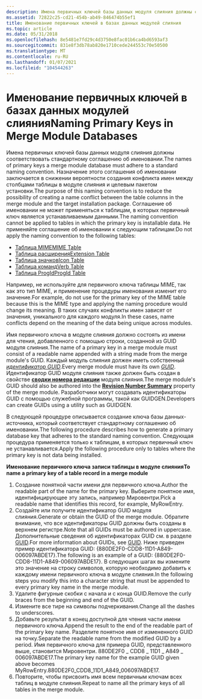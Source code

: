```yaml
---
description: Имена первичных ключей базы данных модуля слияния должны соответствовать стандартному соглашению об именовании.
ms.assetid: 72822c25-cd21-454b-ab49-846474b55ef1
title: Именование первичных ключей в базах данных модулей слияния
ms.topic: article
ms.date: 05/31/2018
ms.openlocfilehash: 8e5481e7fd29c4d3750e8fac01b6ca4bd6593af3
ms.sourcegitcommit: 831e8f3db78ab820e1710cede244553c70e50500
ms.translationtype: MT
ms.contentlocale: ru-RU
ms.lasthandoff: 01/07/2021
ms.locfileid: "104544263"
---
```

# <a name="naming-primary-keys-in-merge-module-databases"></a><span data-ttu-id="3918c-103">Именование первичных ключей в базах данных модулей слияния</span><span class="sxs-lookup"><span data-stu-id="3918c-103">Naming Primary Keys in Merge Module Databases</span></span>

<span data-ttu-id="3918c-104">Имена первичных ключей базы данных модуля слияния должны соответствовать стандартному соглашению об именовании.</span><span class="sxs-lookup"><span data-stu-id="3918c-104">The names of primary keys a merge module database must adhere to a standard naming convention.</span></span> <span data-ttu-id="3918c-105">Назначение этого соглашения об именовании заключается в снижении вероятности создания конфликта имен между столбцами таблицы в модуле слияния и целевым пакетом установки.</span><span class="sxs-lookup"><span data-stu-id="3918c-105">The purpose of this naming convention is to reduce the possibility of creating a name conflict between the table columns in the merge module and the target installation package.</span></span> <span data-ttu-id="3918c-106">Соглашение об именовании не может применяться к таблицам, в которых первичный ключ является устанавливаемым данными.</span><span class="sxs-lookup"><span data-stu-id="3918c-106">The naming convention cannot be applied to tables in which the primary key is installable data.</span></span> <span data-ttu-id="3918c-107">Не применяйте соглашение об именовании к следующим таблицам:</span><span class="sxs-lookup"><span data-stu-id="3918c-107">Do not apply the naming convention to the following tables:</span></span>

-   [<span data-ttu-id="3918c-108">Таблица MIME</span><span class="sxs-lookup"><span data-stu-id="3918c-108">MIME Table</span></span>](mime-table.md)
-   [<span data-ttu-id="3918c-109">Таблица расширения</span><span class="sxs-lookup"><span data-stu-id="3918c-109">Extension Table</span></span>](extension-table.md)
-   [<span data-ttu-id="3918c-110">Таблица значков</span><span class="sxs-lookup"><span data-stu-id="3918c-110">Icon Table</span></span>](icon-table.md)
-   [<span data-ttu-id="3918c-111">Таблица команд</span><span class="sxs-lookup"><span data-stu-id="3918c-111">Verb Table</span></span>](verb-table.md)
-   [<span data-ttu-id="3918c-112">Таблица ProgId</span><span class="sxs-lookup"><span data-stu-id="3918c-112">ProgId Table</span></span>](progid-table.md)

<span data-ttu-id="3918c-113">Например, не используйте для первичного ключа таблицы MIME, так как это тип MIME, и применение процедуры именования изменит его значение.</span><span class="sxs-lookup"><span data-stu-id="3918c-113">For example, do not use for the primary key of the MIME table because this is the MIME type and applying the naming procedure would change its meaning.</span></span> <span data-ttu-id="3918c-114">В таких случаях конфликты имен зависят от значения, уникального для каждого модуля.</span><span class="sxs-lookup"><span data-stu-id="3918c-114">In these cases, name conflicts depend on the meaning of the data being unique across modules.</span></span>

<span data-ttu-id="3918c-115">Имя первичного ключа в модуле слияния должно состоять из имени для чтения, добавленного с помощью строки, созданной из GUID модуля слияния.</span><span class="sxs-lookup"><span data-stu-id="3918c-115">The name of a primary key in a merge module must consist of a readable name appended with a string made from the merge module's GUID.</span></span> <span data-ttu-id="3918c-116">Каждый модуль слияния должен иметь собственный [*идентификатор GUID*](g-gly.md).</span><span class="sxs-lookup"><span data-stu-id="3918c-116">Every merge module must have its own [*GUID*](g-gly.md).</span></span> <span data-ttu-id="3918c-117">Идентификатор GUID модуля слияния также должен быть создан в свойстве [**сводки номера редакции**](revision-number-summary.md) модуля слияния.</span><span class="sxs-lookup"><span data-stu-id="3918c-117">The merge module's GUID should also be authored into the [**Revision Number Summary**](revision-number-summary.md) property of the merge module.</span></span> <span data-ttu-id="3918c-118">Разработчики могут создавать идентификаторы GUID с помощью служебной программы, такой как GUIDGEN.</span><span class="sxs-lookup"><span data-stu-id="3918c-118">Developers can create GUIDs using a utility such as GUIDGEN.</span></span>

<span data-ttu-id="3918c-119">В следующей процедуре описывается создание ключа базы данных-источника, который соответствует стандартному соглашению об именовании.</span><span class="sxs-lookup"><span data-stu-id="3918c-119">The following procedure describes how to generate a primary database key that adheres to the standard naming convention.</span></span> <span data-ttu-id="3918c-120">Следующая процедура применяется только к таблицам, в которых первичный ключ не устанавливается.</span><span class="sxs-lookup"><span data-stu-id="3918c-120">Apply the following procedure only to tables where the primary key is not data being installed.</span></span>

<span data-ttu-id="3918c-121">**Именование первичного ключа записи таблицы в модуле слияния**</span><span class="sxs-lookup"><span data-stu-id="3918c-121">**To name a primary key of a table record in a merge module**</span></span>

1.  <span data-ttu-id="3918c-122">Создание понятной части имени для первичного ключа.</span><span class="sxs-lookup"><span data-stu-id="3918c-122">Author the readable part of the name for the primary key.</span></span> <span data-ttu-id="3918c-123">Выберите понятное имя, идентифицирующее эту запись, например Мировентри.</span><span class="sxs-lookup"><span data-stu-id="3918c-123">Pick a readable name that identifies this record, for example, MyRowEntry.</span></span>
2.  <span data-ttu-id="3918c-124">Создайте или получите идентификатор GUID модуля слияния.</span><span class="sxs-lookup"><span data-stu-id="3918c-124">Generate or obtain the GUID of the merge module.</span></span> <span data-ttu-id="3918c-125">Обратите внимание, что все идентификаторы GUID должны быть созданы в верхнем регистре.</span><span class="sxs-lookup"><span data-stu-id="3918c-125">Note that all GUIDs must be authored in uppercase.</span></span> <span data-ttu-id="3918c-126">Дополнительные сведения об идентификаторах GUID см. в разделе [GUID](guid.md).</span><span class="sxs-lookup"><span data-stu-id="3918c-126">For more information about GUIDs, see [GUID](guid.md).</span></span> <span data-ttu-id="3918c-127">Ниже приведен пример идентификатора GUID: {880DE2F0-CDD8-11D1-A849-006097ABDE17}.</span><span class="sxs-lookup"><span data-stu-id="3918c-127">The following is an example of a GUID: {880DE2F0-CDD8-11D1-A849-006097ABDE17}.</span></span> <span data-ttu-id="3918c-128">В следующих шагах вы измените это значение на строку символов, которую необходимо добавить к каждому имени первичного ключа в модуле слияния.</span><span class="sxs-lookup"><span data-stu-id="3918c-128">In the following steps you modify this into a character string that must be appended to every primary key name in the merge module.</span></span>
3.  <span data-ttu-id="3918c-129">Удалите фигурные скобки с начала и с конца GUID.</span><span class="sxs-lookup"><span data-stu-id="3918c-129">Remove the curly braces from the beginning and end of the GUID.</span></span>
4.  <span data-ttu-id="3918c-130">Измените все тире на символы подчеркивания.</span><span class="sxs-lookup"><span data-stu-id="3918c-130">Change all the dashes to underscores.</span></span>
5.  <span data-ttu-id="3918c-131">Добавьте результат в конец доступной для чтения части имени первичного ключа.</span><span class="sxs-lookup"><span data-stu-id="3918c-131">Append the result to the end of the readable part of the primary key name.</span></span> <span data-ttu-id="3918c-132">Разделите понятное имя от измененного GUID на точку.</span><span class="sxs-lookup"><span data-stu-id="3918c-132">Separate the readable name from the modified GUID by a period.</span></span> <span data-ttu-id="3918c-133">Имя первичного ключа для примера GUID, представленного выше, становится Мировентри. 880DE2F0 \_ CDD8 \_ 11D1 \_ A849 \_ 006097ABDE17.</span><span class="sxs-lookup"><span data-stu-id="3918c-133">The primary key name for the example GUID given above becomes MyRowEntry.880DE2F0\_CDD8\_11D1\_A849\_006097ABDE17.</span></span>
6.  <span data-ttu-id="3918c-134">Повторите, чтобы присвоить имя всем первичным ключам всех таблиц в модуле слияния.</span><span class="sxs-lookup"><span data-stu-id="3918c-134">Repeat to name all the primary keys of all tables in the merge module.</span></span>

 

 



